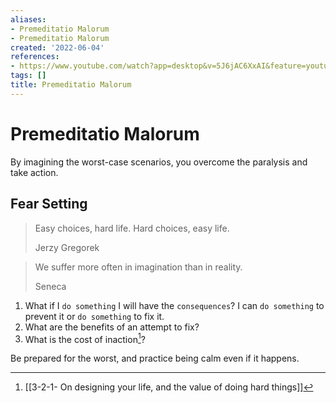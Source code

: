 ```yaml
---
aliases:
- Premeditatio Malorum
- Premeditatio Malorum
created: '2022-06-04'
references:
- https://www.youtube.com/watch?app=desktop&v=5J6jAC6XxAI&feature=youtu.be
tags: []
title: Premeditatio Malorum
---
```


# Premeditatio Malorum

By imagining the worst-case scenarios, you overcome the paralysis and take action.

## Fear Setting

> Easy choices, hard life. Hard choices, easy life.
>
> Jerzy Gregorek

> We suffer more often in imagination than in reality.
>
> Seneca

1. What if I `do something` I will have the `consequences`? I can `do something` to prevent it or `do something` to fix it.
2. What are the benefits of an attempt to fix?
3. What is the cost of inaction[^1]?

Be prepared for the worst, and practice being calm even if it happens.

[^1]: [[3-2-1- On designing your life, and the value of doing hard things]]